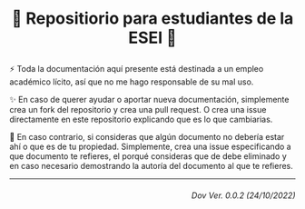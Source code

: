 # <p align='center'>:rocket: Repositiorio para estudiantes de la ESEI :rocket:</p>

:zap: Toda la documentación aquí presente está destinada a un empleo académico lícito, así que no me hago responsable de su mal uso.

:sparkles: En caso de querer ayudar o aportar nueva documentación, simplemente crea un fork del repositorio y crea una pull request. O crea una issue directamente en este repositorio explicando que es lo que cambiarias.

:anger: En caso contrario, si consideras que algún documento no debería estar ahí o que es de tu propiedad. Simplemente, crea una issue especificando a que documento te refieres, el porqué consideras que de debe eliminado y en caso necesario demostrando la autoría del documento al que te refieres.

---

###### <p align='right'> Dov Ver. 0.0.2 (24/10/2022) </p>
